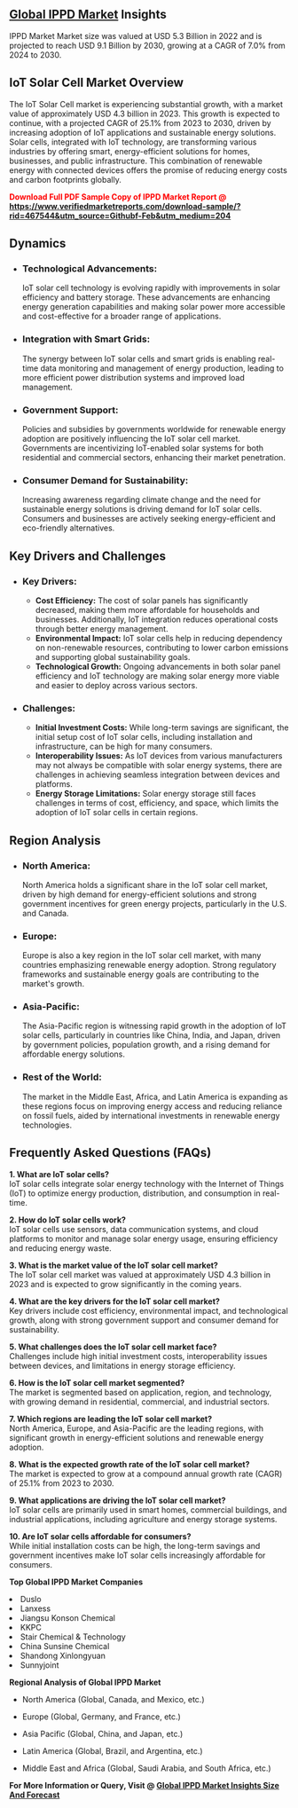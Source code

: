 <h2><a href="https://www.verifiedmarketreports.com/download-sample/?rid=467544&amp;utm_source=Githubf&amp;utm_medium=204" target="_blank">Global IPPD Market</a> Insights</h2><p>IPPD Market Market size was valued at USD 5.3 Billion in 2022 and is projected to reach USD 9.1 Billion by 2030, growing at a CAGR of 7.0% from 2024 to 2030.</p><p> <h2>IoT Solar Cell Market Overview</h2> <p>The IoT Solar Cell market is experiencing substantial growth, with a market value of approximately USD 4.3 billion in 2023. This growth is expected to continue, with a projected CAGR of 25.1% from 2023 to 2030, driven by increasing adoption of IoT applications and sustainable energy solutions. Solar cells, integrated with IoT technology, are transforming various industries by offering smart, energy-efficient solutions for homes, businesses, and public infrastructure. This combination of renewable energy with connected devices offers the promise of reducing energy costs and carbon footprints globally.</p> <p><strong><p><span class=""><span style="color: #ff0000;"><strong>Download Full PDF Sample Copy of IPPD Market Report</strong> @ </span><a href="https://www.verifiedmarketreports.com/download-sample/?rid=467544&amp;utm_source=Githubf-Feb&amp;utm_medium=204" target="_blank">https://www.verifiedmarketreports.com/download-sample/?rid=467544&amp;utm_source=Githubf-Feb&amp;utm_medium=204</a></span></p></strong></p> <h2>Dynamics</h2> <ul> <li><h3>Technological Advancements:</h3> IoT solar cell technology is evolving rapidly with improvements in solar efficiency and battery storage. These advancements are enhancing energy generation capabilities and making solar power more accessible and cost-effective for a broader range of applications.</li> <li><h3>Integration with Smart Grids:</h3> The synergy between IoT solar cells and smart grids is enabling real-time data monitoring and management of energy production, leading to more efficient power distribution systems and improved load management.</li> <li><h3>Government Support:</h3> Policies and subsidies by governments worldwide for renewable energy adoption are positively influencing the IoT solar cell market. Governments are incentivizing IoT-enabled solar systems for both residential and commercial sectors, enhancing their market penetration.</li> <li><h3>Consumer Demand for Sustainability:</h3> Increasing awareness regarding climate change and the need for sustainable energy solutions is driving demand for IoT solar cells. Consumers and businesses are actively seeking energy-efficient and eco-friendly alternatives.</li> </ul> <h2>Key Drivers and Challenges</h2> <ul> <li><h3>Key Drivers:</h3> <ul> <li><strong>Cost Efficiency:</strong> The cost of solar panels has significantly decreased, making them more affordable for households and businesses. Additionally, IoT integration reduces operational costs through better energy management.</li> <li><strong>Environmental Impact:</strong> IoT solar cells help in reducing dependency on non-renewable resources, contributing to lower carbon emissions and supporting global sustainability goals.</li> <li><strong>Technological Growth:</strong> Ongoing advancements in both solar panel efficiency and IoT technology are making solar energy more viable and easier to deploy across various sectors.</li> </ul> </li> <li><h3>Challenges:</h3> <ul> <li><strong>Initial Investment Costs:</strong> While long-term savings are significant, the initial setup cost of IoT solar cells, including installation and infrastructure, can be high for many consumers.</li> <li><strong>Interoperability Issues:</strong> As IoT devices from various manufacturers may not always be compatible with solar energy systems, there are challenges in achieving seamless integration between devices and platforms.</li> <li><strong>Energy Storage Limitations:</strong> Solar energy storage still faces challenges in terms of cost, efficiency, and space, which limits the adoption of IoT solar cells in certain regions.</li> </ul> </li> </ul> <h2>Region Analysis</h2> <ul> <li><h3>North America:</h3> North America holds a significant share in the IoT solar cell market, driven by high demand for energy-efficient solutions and strong government incentives for green energy projects, particularly in the U.S. and Canada.</li> <li><h3>Europe:</h3> Europe is also a key region in the IoT solar cell market, with many countries emphasizing renewable energy adoption. Strong regulatory frameworks and sustainable energy goals are contributing to the market's growth.</li> <li><h3>Asia-Pacific:</h3> The Asia-Pacific region is witnessing rapid growth in the adoption of IoT solar cells, particularly in countries like China, India, and Japan, driven by government policies, population growth, and a rising demand for affordable energy solutions.</li> <li><h3>Rest of the World:</h3> The market in the Middle East, Africa, and Latin America is expanding as these regions focus on improving energy access and reducing reliance on fossil fuels, aided by international investments in renewable energy technologies.</li> </ul> <h2>Frequently Asked Questions (FAQs)</h2> <p><strong>1. What are IoT solar cells?</strong><br> IoT solar cells integrate solar energy technology with the Internet of Things (IoT) to optimize energy production, distribution, and consumption in real-time.</p> <p><strong>2. How do IoT solar cells work?</strong><br> IoT solar cells use sensors, data communication systems, and cloud platforms to monitor and manage solar energy usage, ensuring efficiency and reducing energy waste.</p> <p><strong>3. What is the market value of the IoT solar cell market?</strong><br> The IoT solar cell market was valued at approximately USD 4.3 billion in 2023 and is expected to grow significantly in the coming years.</p> <p><strong>4. What are the key drivers for the IoT solar cell market?</strong><br> Key drivers include cost efficiency, environmental impact, and technological growth, along with strong government support and consumer demand for sustainability.</p> <p><strong>5. What challenges does the IoT solar cell market face?</strong><br> Challenges include high initial investment costs, interoperability issues between devices, and limitations in energy storage efficiency.</p> <p><strong>6. How is the IoT solar cell market segmented?</strong><br> The market is segmented based on application, region, and technology, with growing demand in residential, commercial, and industrial sectors.</p> <p><strong>7. Which regions are leading the IoT solar cell market?</strong><br> North America, Europe, and Asia-Pacific are the leading regions, with significant growth in energy-efficient solutions and renewable energy adoption.</p> <p><strong>8. What is the expected growth rate of the IoT solar cell market?</strong><br> The market is expected to grow at a compound annual growth rate (CAGR) of 25.1% from 2023 to 2030.</p> <p><strong>9. What applications are driving the IoT solar cell market?</strong><br> IoT solar cells are primarily used in smart homes, commercial buildings, and industrial applications, including agriculture and energy storage systems.</p> <p><strong>10. Are IoT solar cells affordable for consumers?</strong><br> While initial installation costs can be high, the long-term savings and government incentives make IoT solar cells increasingly affordable for consumers.</p> </p><p><strong>Top Global IPPD Market Companies</strong></p><div data-test-id=""><p><li>Duslo</li><li> Lanxess</li><li> Jiangsu Konson Chemical</li><li> KKPC</li><li> Stair Chemical & Technology</li><li> China Sunsine Chemical</li><li> Shandong Xinlongyuan</li><li> Sunnyjoint</li></p><div><strong>Regional Analysis of&nbsp;Global IPPD Market</strong></div><ul><li dir="ltr"><p dir="ltr">North America&nbsp;(Global, Canada, and Mexico, etc.)</p></li><li dir="ltr"><p dir="ltr">Europe (Global, Germany, and France, etc.)</p></li><li dir="ltr"><p dir="ltr">Asia Pacific&nbsp;(Global, China, and Japan, etc.)</p></li><li dir="ltr"><p dir="ltr">Latin America&nbsp;(Global, Brazil, and Argentina, etc.)</p></li><li dir="ltr">Middle East and Africa&nbsp;(Global, Saudi Arabia, and South Africa, etc.)</li></ul><p><strong>For More Information or Query, Visit @&nbsp;</strong><strong><a href="https://www.verifiedmarketreports.com/product/ippd-market/?utm_source=Githubf&amp;utm_medium=204" target="_blank">Global IPPD Market Insights Size And Forecast</a></strong></p></div>
